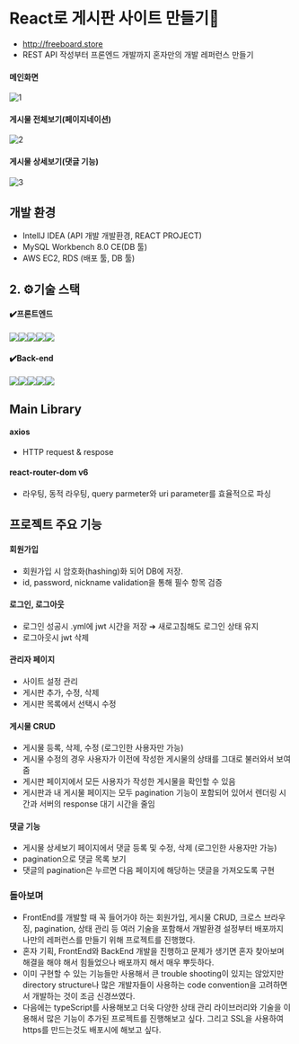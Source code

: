 # React로 게시판 사이트 만들기📝
- http://freeboard.store
- REST API 작성부터 프론엔드 개발까지 혼자만의 개발 레퍼런스 만들기 

#### 메인화면
![1](https://github.com/somi9954/BoardReact/assets/137499604/92bd2f2d-f87e-4c4c-9c7d-38537e1da0e0)
#### 게시물 전체보기(페이지네이션)
![2](https://github.com/somi9954/BoardReact/assets/137499604/94b9635a-ec80-45b0-b975-b39e4678868c)
#### 게시물 상세보기(댓글 기능)
![3](https://github.com/somi9954/BoardReact/assets/137499604/c6d721ab-3dd9-4df6-a095-ca4d87ddf65b)

## 개발 환경
- IntellJ IDEA (API 개발 개발환경, REACT PROJECT) 
- MySQL Workbench 8.0 CE(DB 툴)
- AWS EC2, RDS (배포 툴, DB 툴)

## 2. ⚙️기술 스택
#### ✔️프론트엔드
<img src="https://img.shields.io/badge/React-61DAFB?style=for-the-badge&logo=React&logoColor=black"><img src="https://img.shields.io/badge/Css-1572B6?style=for-the-badge&logo=Css&logoColor=white"><img src="https://img.shields.io/badge/node.js-339933?style=for-the-badge&logo=Node.js&logoColor=white"><img src="https://img.shields.io/badge/javascript-F7DF1E?style=for-the-badge&logo=javascript&logoColor=black"><img src="https://img.shields.io/badge/html5-E34F26?style=for-the-badge&logo=html5&logoColor=white">
#### ✔️Back-end
<img src="https://img.shields.io/badge/java-007396?style=for-the-badge&logo=java&logoColor=white"><img src="https://img.shields.io/badge/Spring-6DB33F?style=for-the-badge&logo=Spring&logoColor=green"><img src="https://img.shields.io/badge/Spring Boot-6DB33F?style=for-the-badge&logo=Spring Boot&logoColor=yellow"><img src="https://img.shields.io/badge/mysql-4479A1?style=for-the-badge&logo=mysql&logoColor=white"><img src="https://img.shields.io/badge/JWT-000000?style=for-the-badge&logo=jsonwebtoken&logoColor=white">

## Main Library
#### axios
- HTTP request & respose
#### react-router-dom v6
- 라우팅, 동적 라우팅, query parmeter와 uri parameter를 효율적으로 파싱

## 프로젝트 주요 기능
#### 회원가입
- 회원가입 시 암호화(hashing)화 되어 DB에 저장.
- id, password, nickname validation을 통해 필수 항목 검증
#### 로그인, 로그아웃
- 로그인 성공시 .yml에 jwt 시간을 저장 ➔ 새로고침해도 로그인 상태 유지
- 로그아웃시 jwt 삭제
#### 관리자 페이지 
- 사이트 설정 관리
- 게시판 추가, 수정, 삭제
- 게시판 목록에서 선택시 수정
#### 게시물 CRUD
- 게시물 등록, 삭제, 수정 (로그인한 사용자만 가능)
- 게시물 수정의 경우 사용자가 이전에 작성한 게시물의 상태를 그대로 불러와서 보여줌
- 게시판 페이지에서 모든 사용자가 작성한 게시물을 확인할 수 있음
- 게시판과 내 게시물 페이지는 모두 pagination 기능이 포함되어 있어서 렌더링 시간과 서버의 response 대기 시간을 줄임
#### 댓글 기능
- 게시물 상세보기 페이지에서 댓글 등록 및 수정, 삭제 (로그인한 사용자만 가능)
- pagination으로 댓글 목록 보기
- 댓글의 pagination은 누르면 다음 페이지에 해당하는 댓글을 가져오도록 구현

### 돌아보며
- FrontEnd를 개발할 때 꼭 들어가야 하는 회원가입, 게시물 CRUD, 크로스 브라우징, pagination, 상태 관리 등 여러 기술을 포함해서 개발환경 설정부터 배포까지 나만의 레퍼런스를 만들기 위해 프로젝트를 진행했다.
- 혼자 기획, FrontEnd와 BackEnd 개발을 진행하고 문제가 생기면 혼자 찾아보며 해결을 해야 해서 힘들었으나 배포까지 해서 매우 뿌듯하다.
- 이미 구현할 수 있는 기능들만 사용해서 큰 trouble shooting이 있지는 않았지만 directory structure나 많은 개발자들이 사용하는 code convention을 고려하면서 개발하는 것이 조금 신경쓰였다.
- 다음에는 typeScript를 사용해보고 더욱 다양한 상태 관리 라이브러리와 기술을 이용해서 많은 기능이 추가된 프로젝트를 진행해보고 싶다. 그리고 SSL을 사용하여 https를 만드는것도 배포시에 해보고 싶다.
